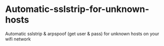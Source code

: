 # Automatic-sslstrip-for-unknown-hosts
Automatic sslstrip &amp; arpspoof (get user &amp; pass) for unknown hosts on your wifi network
